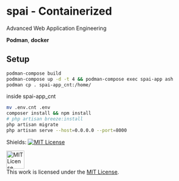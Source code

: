 # spai - Containerized
Advanced Web Application Engineering <br>

**Podman**, **docker**

## Setup
```bash
podman-compose build
podman-compose up -d -t 4 && podman-compose exec spai-app ash
podman cp . spai-app_cnt:/home/
```
inside spai-app_cnt
```sh
mv .env.cnt .env
composer install && npm install
# php artisan breeze:install
php artisan migrate
php artisan serve --host=0.0.0.0 --port=8000
```


Shields: [![MIT License][mit-shield]][mit]

[mit]: https://opensource.org/licenses/MIT
[mit-shield]: https://img.shields.io/badge/License-MIT-lightgrey.svg

<a rel="license" href="https://opensource.org/licenses/MIT"><img alt="MIT License" height=47px style="border-width:0" src="https://images-wixmp-ed30a86b8c4ca887773594c2.wixmp.com/i/7195e121-eded-45cf-9aab-909deebd81b2/d9ur2lg-28410b47-58fd-4a48-9b67-49c0f56c68ce.png/v1/fill/w_1035,h_772,q_70,strp/mit_license_logo_by_excaliburzero_d9ur2lg-pre.jpg" /></a><br>This work is licensed under the <a rel="license" href="https://opensource.org/licenses/MIT">MIT License</a>.
